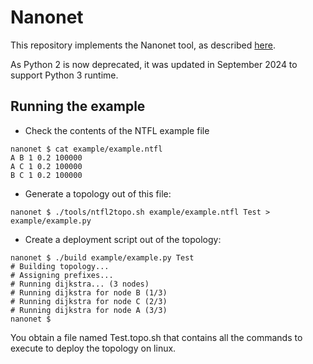 # Nanonet

This repository implements the Nanonet tool, as described [here](https://segment-routing.org/index.php/Testing/Nanonet).

As Python 2 is now deprecated, it was updated in September 2024 to support Python 3 runtime.

## Running the example

- Check the contents of the NTFL example file
```
nanonet $ cat example/example.ntfl 
A B 1 0.2 100000
A C 1 0.2 100000
B C 1 0.2 100000
```

- Generate a topology out of this file:
```
nanonet $ ./tools/ntfl2topo.sh example/example.ntfl Test > example/example.py
```

- Create a deployment script out of the topology:
```
nanonet $ ./build example/example.py Test
# Building topology...
# Assigning prefixes...
# Running dijkstra... (3 nodes)
# Running dijkstra for node B (1/3)
# Running dijkstra for node C (2/3)
# Running dijkstra for node A (3/3)
nanonet $
```

You obtain a file named Test.topo.sh that contains all the commands to execute to deploy the topology on linux.

